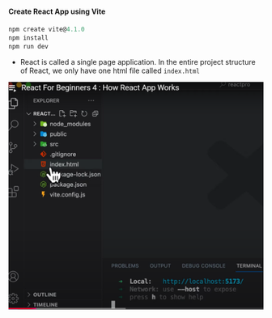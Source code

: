 #### Create React App using Vite

```jsx
npm create vite@4.1.0
npm install
npm run dev
```

- React is called a single page application. In the entire project structure of React, we only have one html file called `index.html`

![](assets/2024-12-07-10-36-04-image.png)



